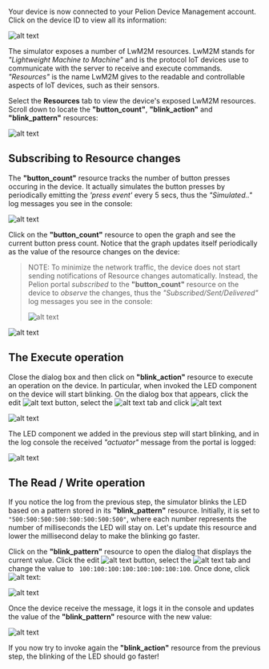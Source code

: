 Your device is now connected to your Pelion Device Management account. Click on the device ID to view all its information:

![alt text](https://i.ibb.co/Mcn0yCx/portal-device-list.png "Simulator")

The simulator exposes a number of LwM2M resources. LwM2M stands for _"Lightweight Machine to Machine"_ and is the protocol IoT devices use to communicate with the server to receive and execute commands. _"Resources"_ is the name LwM2M gives to the readable and controllable aspects of IoT devices, such as their sensors.

Select the **Resources** tab to view the device's exposed LwM2M resources. Scroll down to locate the **"button_count"**, **"blink_action"** and **"blink_pattern"** resources:

![alt text](https://i.ibb.co/FBLXdxy/portal-resources.png "Simulator")

## Subscribing to Resource changes

The **"button_count"** resource tracks the number of button presses occuring in the device. It actually simulates the button presses by periodically emitting the _'press event'_ every 5 secs, thus the _"Simulated.."_ log messages you see in the console:

![alt text](https://i.ibb.co/d4bKHHK/portal-console-simulated.png "Console")

Click on the **"button_count"** resource to open the graph and see the current button press count. Notice that the graph updates itself periodically as the value of the resource changes on the device:

> NOTE: To minimize the network traffic, the device does not start sending notifications of Resource changes automatically. Instead, the Pelion portal _subscribed_ to the **"button_count"** resource on the device to _observe_ the changes, thus the _"Subscribed/Sent/Delivered"_ log messages you see in the console:
> 
>![alt text](https://i.ibb.co/9pssQNK/portal-subscribed-log.png "Subscribe log")

![alt text](https://i.ibb.co/XZr5D07/portal-button-count-graph.png "Button Count")

## The Execute operation

Close the dialog box and then click on **"blink_action"** resource to execute an operation on the device. In particular, when invoked the LED component on the device will start blinking. On the dialog box that appears, click the edit ![alt text](https://i.ibb.co/Yhxffdb/portal-edit.png "Edit") button, select the ![alt text](https://i.ibb.co/GQnYHry/portal-post.png "Post") tab and click ![alt text](https://i.ibb.co/h8QRChy/portal-send.png "Send")

![alt text](https://i.ibb.co/mXS0xGH/portal-execute-operation.png "Execute")

The LED component we added in the previous step will start blinking, and in the log console the received _"actuator"_ message from the portal is logged:

![alt text](https://i.ibb.co/d6w6hQm/pelion-execute-log.png "Execute log")

## The Read / Write operation

If you notice the log from the previous step, the simulator blinks the LED based on a pattern stored in its **"blink_pattern"** resource. Initially, it is set to `"500:500:500:500:500:500:500:500"`, where each number represents the number of milliseconds the LED will stay on. Let's update this resource and lower the millisecond delay to make the blinking go faster.

Click on the **"blink_pattern"** resource to open the dialog that displays the current value. Click the edit ![alt text](https://i.ibb.co/Yhxffdb/portal-edit.png "Edit") button, select the ![alt text](https://i.ibb.co/qgZh1Mx/portal-put.png "Put") tab and change the value to `
100:100:100:100:100:100:100:100`. Once done, click ![alt text](https://i.ibb.co/h8QRChy/portal-send.png "Send"):

![alt text](https://i.ibb.co/VxPGGGy/portal-write-resource.png "Write")

Once the device receive the message, it logs it in the console and updates the value of the **"blink_pattern"** resource with the new value:

![alt text](https://i.ibb.co/nr4sLzw/portal-write-log.png "Write log")

If you now try to invoke again the **"blink_action"** resource from the previous step, the blinking of the LED should go faster!
